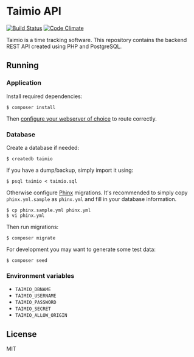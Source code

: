 # Taimio API

[![Build Status](https://travis-ci.org/siiptuo/taimio-api.svg?branch=master)](https://travis-ci.org/siiptuo/taimio-api)
[![Code Climate](https://codeclimate.com/github/siiptuo/taimio-api/badges/gpa.svg)](https://codeclimate.com/github/siiptuo/taimio-api)

Taimio is a time tracking software. This repository contains the backend REST
API created using PHP and PostgreSQL.

## Running

### Application

Install required dependencies:

    $ composer install

Then [configure your webserver of
choice](http://www.slimframework.com/docs/start/web-servers.html) to route
correctly.

### Database

Create a database if needed:

    $ createdb taimio

If you have a dump/backup, simply import it using:

    $ psql taimio < taimio.sql

Otherwise configure [Phinx](https://phinx.org/) migrations. It's recommended to
simply copy `phinx.yml.sample` as `phinx.yml` and fill in your database
information.

    $ cp phinx.sample.yml phinx.yml
    $ vi phinx.yml

Then run migrations:

    $ composer migrate

For development you may want to generate some test data:

    $ composer seed

### Environment variables

- `TAIMIO_DBNAME`
- `TAIMIO_USERNAME`
- `TAIMIO_PASSWORD`
- `TAIMIO_SECRET`
- `TAIMIO_ALLOW_ORIGIN`

## License

MIT
